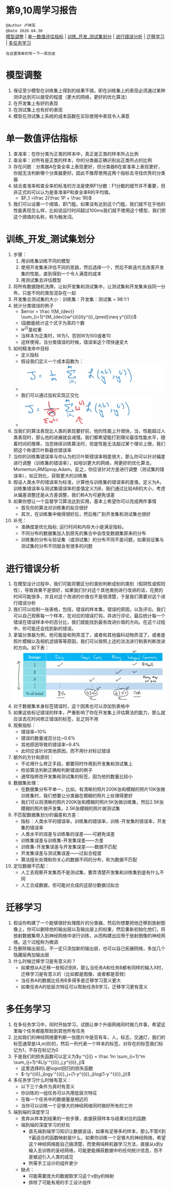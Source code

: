 # 第9,10周学习报告  

`@Author 卢林军`  
`@Date 2020.04.30`  
[模型调整](#1) | [单一数值评估指标](#2) | [训练_开发_测试集划分](#3) | [进行错误分析](#4) | [迁移学习](#5) | [多任务学习](#6)

```
在这里简单的写一下一周总结
```

# <a id='1'>模型调整</a>

1. 保证至少模型在训练集上得到的结果不错，即在训练集上的表现必须通过某种测评达到可以接受的程度（更大的网络，更好的优化算法）
2. 在开发集上有好的表现
3. 在测试集上也有好的表现
4. 模型在测试集上系统的成本函数在实际使用中表现令人满意

# <a id='2'>单一数值评估指标</a>

1. 查准率：在你分类为正类的样本中，真正是正类的样本所占比例
2. 查全率：对所有是正类的样本，你的分类器正确识别出正类所占的比例
3. 存在问题：分类器A在查全率上表现更好，但分类器B在查准率上表现更好，你就无法判断哪个分类器更好。因此不推荐使用这两个指标去寻找优秀的分类器 
4. 结合查准率和查全率的标准的方法是使用F1分数：F1分数的细节并不重要，但非正式的可以认为是查准率P和查全率R的平均值。
    * $F_1 =\frac 2{\frac 1P + \frac 1R}$
5. 我们可以设置一个阈值，即门槛，如果没有达到这个门槛，我们就不在乎他的性能表现怎么样，比如说运行时间超过100ms我们就不使用这个模型，我们把这个阈值的名称，称为触发词。

# <a id='3'>训练_开发_测试集划分</a>

1. 步骤：
    1. 用训练集训练不同的模型
    2. 使用开发集来评估不同的思路，然后选择一个，然后不断迭代去改善开发集的性能，直到得到一个令人满意的成本
    3. 用测试集去评估模型
2. 将所有数据随机洗牌，让如开发集和测试集中，让测试集和开发集来自同一分布，只是不同的类型混杂在一起
3. 开发集合测试集的大小：训练集：开发集：测试集 = 98:1:1
4. 统计分类错误的例子
    * $error = \frac 1{M_{dev}} \sum_{i=1}^{M_{dev}}w^{(i)}l(y^{i}_{pred}\neq y^{(i)})$
    * l函数能统计这个式子为真的个数
    * $w^{(i)}$是权重
    * 当样本为正类时，W为1，否则W为100或者10
    * 这样使得，当分类错误的时候，错误率这个项快速变大
5. 如何精准命中目标
    * 定义指标
    * 假设我们定义一个成本函数为：
    * ![temp](./img/成本函数1.png)
    * 我们可以通过加权实现正交化
    * ![temp](./img/成本函数2.png)
6. 当我们的算法表现比人类的表现要好前，他的性能上升很快，当，性能超过人类表现时，那么他的进展就会减慢。我们都希望能打到理论最佳性能水平，随着时间的推移，当您继续训练算法时，但是性能无法超过某个理论上限，我们把这个称谓贝叶斯最优错误率
7. 当你的训练集错误率与你认为的贝叶斯错误率相差很大，那么你可以针对偏差进行调整（训练集的错误率），如培训更大的网络，用更好的优化算法，Momentun,RMSprop,Adam，反之，你应该针对方差进行调整（测试集的错误率），如正则化，获取更大的训练集
8. 假设人类水平的错误率为标准，计算他与训练集的错误率的差值，定义为A，训练集错误率与测试集错误率的差值定义为B，我们通过比较AB的大小，考虑从偏差调整还是从方差调整，我们称A为可避免误差
9. 如果你想让一个监督学习算法达到实用，基本上希望你可以完成两件事情
    * 首先你的算法对训练集的拟合很好
    * 其次，在训练集中做得很好后，然后推广到开发集和测试集也很好
10. 补充：
    * 准确度是优化指标; 运行时间和内存大小是满足指标。
    * 不同分布的数据集加入到原先的集合中会改变数据集原来的分布
    * 训练集的分布与验证集（或测试集）的分布不同不是问题，如果验证集与测试集的分布不同就会有很多的问题

# <a id='4'>进行错误分析</a>

1. 在模型设计过程中，我们可能将要区分的类别判断成别的类别（假阴性或假阳性），导致效果不是很好，如果我们针对这个其他类别进行改进的话，花费的时间可能很多，并且对这个改进的价值也不是很清楚，于是我们需要对这个进行错误分析
2. 我们可以绘制一张表格，包括，错误的样本集，错误的原因，以及评论。我们可以自己观察每一个样本，在对应的错误打钩，并进行评论，最后统计每一个错误在错误样本中的百分比，我们就能找到最有改进价值的方向。在这个过程中，你可能还会找到新的错误。
3. 拿猫分类器为例，他可能是和狗弄混了，或者和其他猫科动物弄混了，或者是照片模糊以及相机滤镜等等原因，我们可以按照上述的法法进行制表判断改进的方向。如下表：![错误分析](./img/错误分析.png)
4. 对于数据集本身标签错误时，这个因素也可以添加到表格中
5. 如果这些标记错误的样本，严重影响了你在开发集上评估算法的能力，那么就应该去花时间修正错误的标签，反之则不用
6. 观察指标：
    * 错误率~10%
    * 错误的数量或百分比~0.6%
    * 其他原因导致的错误率~9.4%
    * 此时应该针对其他原因，而不用针对标记错误
7. 额外的方针和原则：
    * 不论用什么修正手段，都要同时作用到开发集和测试集上
    * 检验算法判断正确和判断错误的例子
    * 通常指修改开发集和测试集的标签，因为他的数量比较小
8. 数据集处理：
    * 在数据集分布不单一，比如，有清晰的照片200K张和模糊的照片10K张做训练集时，我们想要让分类器在模糊的照片上处理得更好
    * 我们可以将清晰的照片200K张和模糊的照片5K张做训练集，然后2.5K张模糊的照片做开发集，2.5K张模糊的照片做测试集
9. 不匹配数据集划分的偏差和方差：
    * 指标：人类水平的错误率，训练集的错误率，训练-开发集的错误率，开发集的错误率
    * 人类水平的误差与训练集的误差——可避免误差
    * 训练集误差与训练集-开发集误差——方差
    * 训练集-开发集误差与开发集误差——数据不匹配
    * 开发集误差与测试集误差——过拟合程度
    * 算法擅长处理和你关心的数据不同的分布，称为数据不匹配
10. 定位数据不匹配：
    * 人工去观察开发集而不是测试集，要弄清楚开发集和训练集到底有什么不同
    * 人工合成数据，但可能对合成的这部分数据过拟合

# <a id='5'>迁移学习</a>

1. 假设你构建了一个能够很好处理图片的分类器，然后你想要把他迁移到放射图像上，你可以删除他的输出层以及输出层上的权重，然后重新初始化他们，将放射数据集带入到神经网络中进行训练，从而构建出应用于放射图像的神经网络。这个过程称为微调
2. 在删除输出层后，不一定只添加新的输出层，也可以自己拓展网络，多加几个隐藏层再加输出层
3. 什么时候迁移学习是有意义的？
    * 如果想从A迁移一些知识到B，那么当任务A和任务B都有同样的输入X时，迁移学习是有意义的（比如都是图像，或者都是音频）
    * 当任务A的数据比任务B多得多是迁移学习意义更大
    * 如果任务A的低层次特征可以帮助任务B学习，迁移学习更有意义

# <a id='6'>多任务学习</a>

1. 在多任务学习中，同时开始学习，试图让单个升级网络同时做几件事，希望这里每个任务都能帮助到其他所有任务
2. 比如我们的神经网络要判断一张图片中是否有车，人，标志，交通灯，我们的标签通常是(4,m)阶的，然后一列代表一个样本的标签，对存在的标签我们标记为1，不存在标记为0
3. 于是我们的损失函数可以定义为$y`^{[i]} = \frac 1m \sum_{i=1}^m \sum_{j=1}^4L(y`^{(i)}_j,y^{(i)}_j)$
    * 这里选择的L是logist回归的损失函数
    * $-(y^{(i)}_jlogy`^{(i)}_j+(1-y^{(i)}_j)log(1-y`^{(i)}_j))$
4. 多任务学习什么时候有意义：
    * 以下三个条件为真时有意义
    * 你训练的一组任务可以共用低层次特征
    * 在每一个任务中的数据量是相近的
    * 当你可以训练一个足够大的神经网络同时做好所有的工作
5. 端到端的深度学习
    * 舍弃从样本到结果的一些步骤，直接获得样本与结果对应的函数
    * 端到端的深度学习的好处
        * 首先端到端学习知识让数据说话，如果有足够多的样本，那么不管X到Y最适合的函数映射是什么，如果你训练一个足够大的神经网络，希望这个神经网络能自己搞清楚，而使用纯粹机器学习方法，直接从x到y输入去训练的圣经网络，可能更能捕获数据中的任何统计信息，而不是被迫引入人类的成见
        * 所需手工设计的组件更少
    * 缺点：
        * 可能需要庞大的数据取学习这个x到y的映射
        * 排除了可能有用的手工设计组件
